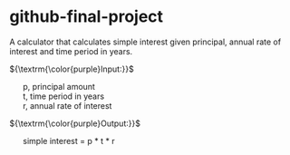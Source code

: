 # github-final-project

A calculator that calculates simple interest given principal, annual rate of interest and time period in years.<br>

${\textrm{\color{purple}Input:}}$<br>
<ul>
   p, principal amount<br>
   t, time period in years<br>
   r, annual rate of interest<br>
  </ul>
  
${\textrm{\color{purple}Output:}}$<br>
<ul>
  simple interest = p * t * r
</ul>
   
